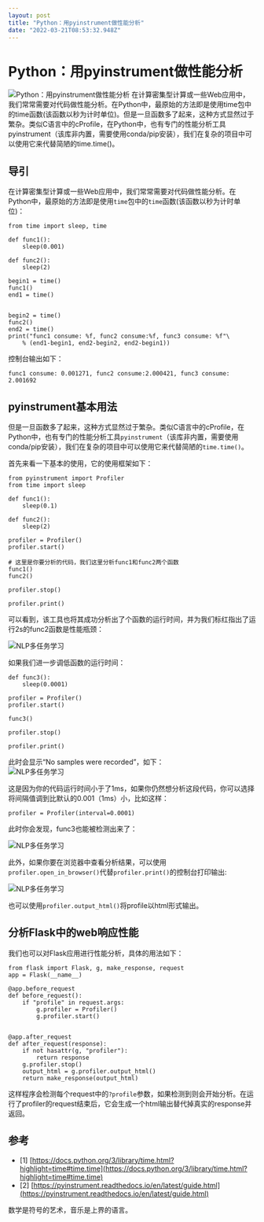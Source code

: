 ```yaml
---
layout: post
title: "Python：用pyinstrument做性能分析"
date: "2022-03-21T08:53:32.948Z"
---
```

Python：用pyinstrument做性能分析
=========================

![Python：用pyinstrument做性能分析](https://img2022.cnblogs.com/blog/1784958/202203/1784958-20220321144937889-386080660.png) 在计算密集型计算或一些Web应用中，我们常常需要对代码做性能分析。在Python中，最原始的方法即是使用time包中的time函数(该函数以秒为计时单位)。但是一旦函数多了起来，这种方式显然过于繁杂。类似C语言中的cProfile，在Python中，也有专门的性能分析工具pyinstrument（该库非内置，需要使用conda/pip安装），我们在复杂的项目中可以使用它来代替简陋的time.time()。

导引
--

在计算密集型计算或一些Web应用中，我们常常需要对代码做性能分析。在Python中，最原始的方法即是使用`time`包中的`time`函数(该函数以秒为计时单位)：

    from time import sleep, time
    
    def func1():
        sleep(0.001)
    
    def func2():
        sleep(2)
        
    begin1 = time()
    func1()
    end1 = time()
    
    
    begin2 = time()
    func2()
    end2 = time()
    print("func1 consume: %f, func2 consume:%f, func3 consume: %f"\
        % (end1-begin1, end2-begin2, end2-begin1))
    

控制台输出如下：

    func1 consume: 0.001271, func2 consume:2.000421, func3 consume: 2.001692
    

pyinstrument基本用法
----------------

但是一旦函数多了起来，这种方式显然过于繁杂。类似C语言中的cProfile，在Python中，也有专门的性能分析工具`pyinstrument`（该库非内置，需要使用conda/pip安装），我们在复杂的项目中可以使用它来代替简陋的`time.time()`。

首先来看一下基本的使用，它的使用框架如下：

    from pyinstrument import Profiler
    from time import sleep
    
    def func1():
        sleep(0.1)
    
    def func2():
        sleep(2)
    
    profiler = Profiler()
    profiler.start()
    
    # 这里是你要分析的代码，我们这里分析func1和func2两个函数
    func1()
    func2()
    
    profiler.stop()
    
    profiler.print()
    
    

可以看到，该工具也将其成功分析出了个函数的运行时间，并为我们标红指出了运行2s的func2函数是性能瓶颈：

![NLP多任务学习](https://images.cnblogs.com/cnblogs_com/blogs/538207/galleries/2102214/o_220321032128_python%E6%80%A7%E8%83%BD%E5%88%86%E6%9E%901.png)

如果我们进一步调低函数的运行时间：

    def func3():
        sleep(0.0001)
    
    profiler = Profiler()
    profiler.start()
    
    func3()
    
    profiler.stop()
    
    profiler.print()
    

此时会显示“No samples were recorded”，如下：  
![NLP多任务学习](https://images.cnblogs.com/cnblogs_com/blogs/538207/galleries/2108041/o_220321055124_python%E6%80%A7%E8%83%BD%E5%88%86%E6%9E%902.png)

这是因为你的代码运行时间小于了1ms，如果你仍然想分析这段代码，你可以选择将间隔值调到比默认的0.001（1ms）小，比如这样：

    profiler = Profiler(interval=0.0001)
    

此时你会发现，func3也能被检测出来了：

![NLP多任务学习](https://images.cnblogs.com/cnblogs_com/blogs/538207/galleries/2102214/t_220321055852_python%E6%80%A7%E8%83%BD%E5%88%86%E6%9E%903.png)

此外，如果你要在浏览器中查看分析结果，可以使用`profiler.open_in_browser()`代替`profiler.print()`的控制台打印输出:

![NLP多任务学习](https://images.cnblogs.com/cnblogs_com/blogs/538207/galleries/2102214/o_220321063600_python%E6%80%A7%E8%83%BD%E5%88%86%E6%9E%904.png)

也可以使用`profiler.output_html()`将profile以html形式输出。

分析Flask中的web响应性能
----------------

我们也可以对Flask应用进行性能分析，具体的用法如下：

    from flask import Flask, g, make_response, request
    app = Flask(__name__)
    
    @app.before_request
    def before_request():
        if "profile" in request.args:
            g.profiler = Profiler()
            g.profiler.start()
    
    
    @app.after_request
    def after_request(response):
        if not hasattr(g, "profiler"):
            return response
        g.profiler.stop()
        output_html = g.profiler.output_html()
        return make_response(output_html)
    

这样程序会检测每个request中的`?profile`参数，如果检测到则会开始分析。在运行了profiler的request结束后，它会生成一个html输出替代掉真实的response并返回。

参考
--

*   \[1\] [https://docs.python.org/3/library/time.html?highlight=time#time.time](https://docs.python.org/3/library/time.html?highlight=time#time.time)
*   \[2\] [https://pyinstrument.readthedocs.io/en/latest/guide.html](https://pyinstrument.readthedocs.io/en/latest/guide.html)

数学是符号的艺术，音乐是上界的语言。